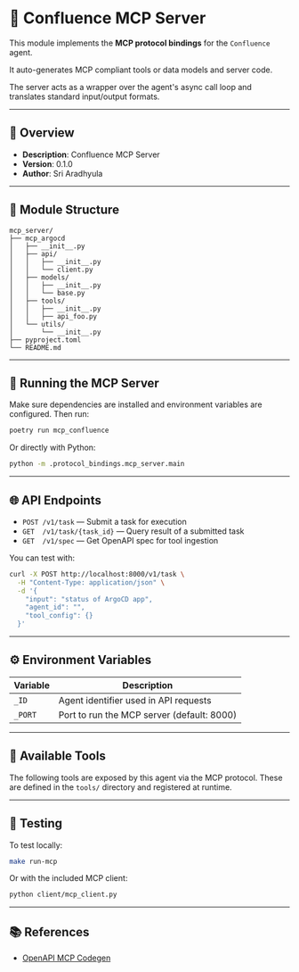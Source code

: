 # 🧠 Confluence MCP Server

This module implements the **MCP protocol bindings** for the `Confluence` agent.

It auto-generates MCP compliant tools or data models and server code.

The server acts as a wrapper over the agent's async call loop and translates standard input/output formats.

---

## 📄 Overview

- **Description**: Confluence MCP Server
- **Version**: 0.1.0
- **Author**: Sri Aradhyula

---

## 📁 Module Structure

```
mcp_server/
├── mcp_argocd
│   ├── __init__.py
│   ├── api/
│   │   ├── __init__.py
│   │   └── client.py
│   ├── models/
│   │   ├── __init__.py
│   │   └── base.py
│   ├── tools/
│   │   ├── __init__.py
│   │   ├── api_foo.py
│   └── utils/
│       └── __init__.py
├── pyproject.toml
└── README.md
```

---

## 🚀 Running the MCP Server

Make sure dependencies are installed and environment variables are configured. Then run:

```bash
poetry run mcp_confluence
```

Or directly with Python:

```bash
python -m .protocol_bindings.mcp_server.main
```

---

## 🌐 API Endpoints

- `POST /v1/task` — Submit a task for execution
- `GET  /v1/task/{task_id}` — Query result of a submitted task
- `GET  /v1/spec` — Get OpenAPI spec for tool ingestion

You can test with:

```bash
curl -X POST http://localhost:8000/v1/task \
  -H "Content-Type: application/json" \
  -d '{
    "input": "status of ArgoCD app",
    "agent_id": "",
    "tool_config": {}
  }'
```

---

## ⚙️ Environment Variables

| Variable             | Description                              |
|----------------------|------------------------------------------|
| `_ID`   | Agent identifier used in API requests |
| `_PORT` | Port to run the MCP server (default: 8000) |

---

## 🧰 Available Tools

The following tools are exposed by this agent via the MCP protocol. These are defined in the `tools/` directory and registered at runtime.



---

## 🧪 Testing

To test locally:

```bash
make run-mcp
```

Or with the included MCP client:

```bash
python client/mcp_client.py
```

---

## 📚 References

- [OpenAPI MCP Codegen](https://github.com/cnoe-io/openapi-mcp-codegen)